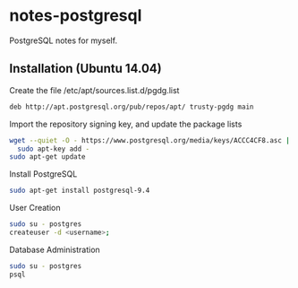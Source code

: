 # notes-postgresql
PostgreSQL notes for myself.

## Installation (Ubuntu 14.04)
Create the file /etc/apt/sources.list.d/pgdg.list
```sh
deb http://apt.postgresql.org/pub/repos/apt/ trusty-pgdg main
```
Import the repository signing key, and update the package lists
```sh
wget --quiet -O - https://www.postgresql.org/media/keys/ACCC4CF8.asc | \
  sudo apt-key add -
sudo apt-get update
```
Install PostgreSQL
```sh
sudo apt-get install postgresql-9.4
```
User Creation
```sh
sudo su - postgres
createuser -d <username>;
```
Database Administration
```sh
sudo su - postgres
psql
```
